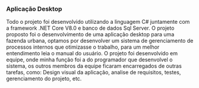 ### Aplicação Desktop ### 

Todo o projeto foi desenvolvido utilizando a linguagem C# juntamente com a framework .NET Core V8.0 
e banco de dados Sql Server. 
O projeto proposto foi o desenvolvimento de uma aplicação desktop para uma fazenda urbana, 
optamos por desenvolver um sistema de gerenciamento de processos internos que otimizasse o trabalho, 
para um melhor entendimento leia o manual do usuário. 
O projeto foi desenvolvido em equipe, onde minha função foi a do programador que desenvolvel o sistema, 
os outros membros da equipe ficaram encarregados de outras tarefas, como: Design visual da aplicação, 
analise de requisitos, testes, gerenciamento do projeto, etc.
